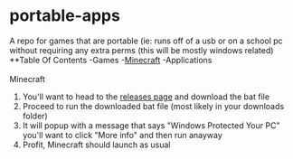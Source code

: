 # portable-apps
A repo for games that are portable (ie: runs off of a usb or on a school pc without requiring any extra perms (this will be mostly windows related)
<br>
**Table Of Contents
-Games
 -[Minecraft](#Minecraft)
-Applications
<br>
<br>
Minecraft
1. You'll want to head to the [releases page](https://github.com/portablemc/portablemc/releases/) and download the bat file
2. Proceed to run the downloaded bat file (most likely in your downloads folder)
3. It will popup with a message that says "Windows Protected Your PC" you'll want to click "More info" and then run anayway
4. Profit, Minecraft should launch as usual
